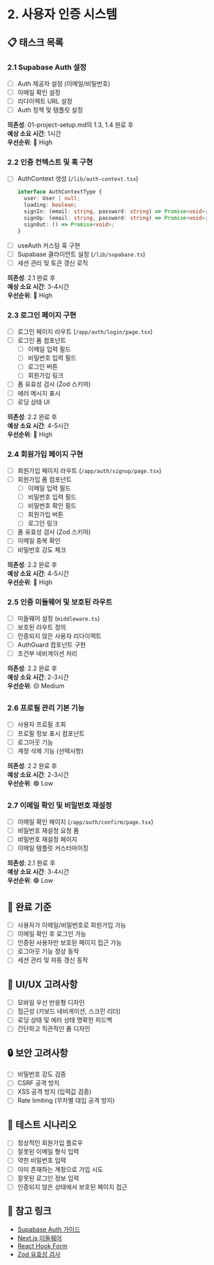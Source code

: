 # 2. 사용자 인증 시스템

## 📋 태스크 목록

### 2.1 Supabase Auth 설정
- [ ] Auth 제공자 설정 (이메일/비밀번호)
- [ ] 이메일 확인 설정
- [ ] 리다이렉트 URL 설정
- [ ] Auth 정책 및 템플릿 설정

**의존성**: 01-project-setup.md의 1.3, 1.4 완료 후  
**예상 소요 시간**: 1시간  
**우선순위**: 🔴 High

### 2.2 인증 컨텍스트 및 훅 구현
- [ ] AuthContext 생성 (`/lib/auth-context.tsx`)
  ```typescript
  interface AuthContextType {
    user: User | null;
    loading: boolean;
    signIn: (email: string, password: string) => Promise<void>;
    signUp: (email: string, password: string) => Promise<void>;
    signOut: () => Promise<void>;
  }
  ```
- [ ] useAuth 커스텀 훅 구현
- [ ] Supabase 클라이언트 설정 (`/lib/supabase.ts`)
- [ ] 세션 관리 및 토큰 갱신 로직

**의존성**: 2.1 완료 후  
**예상 소요 시간**: 3-4시간  
**우선순위**: 🔴 High

### 2.3 로그인 페이지 구현
- [ ] 로그인 페이지 라우트 (`/app/auth/login/page.tsx`)
- [ ] 로그인 폼 컴포넌트
  - [ ] 이메일 입력 필드
  - [ ] 비밀번호 입력 필드
  - [ ] 로그인 버튼
  - [ ] 회원가입 링크
- [ ] 폼 유효성 검사 (Zod 스키마)
- [ ] 에러 메시지 표시
- [ ] 로딩 상태 UI

**의존성**: 2.2 완료 후  
**예상 소요 시간**: 4-5시간  
**우선순위**: 🔴 High

### 2.4 회원가입 페이지 구현
- [ ] 회원가입 페이지 라우트 (`/app/auth/signup/page.tsx`)
- [ ] 회원가입 폼 컴포넌트
  - [ ] 이메일 입력 필드
  - [ ] 비밀번호 입력 필드
  - [ ] 비밀번호 확인 필드
  - [ ] 회원가입 버튼
  - [ ] 로그인 링크
- [ ] 폼 유효성 검사 (Zod 스키마)
- [ ] 이메일 중복 확인
- [ ] 비밀번호 강도 체크

**의존성**: 2.2 완료 후  
**예상 소요 시간**: 4-5시간  
**우선순위**: 🔴 High

### 2.5 인증 미들웨어 및 보호된 라우트
- [ ] 미들웨어 설정 (`middleware.ts`)
- [ ] 보호된 라우트 정의
- [ ] 인증되지 않은 사용자 리다이렉트
- [ ] AuthGuard 컴포넌트 구현
- [ ] 조건부 네비게이션 처리

**의존성**: 2.2 완료 후  
**예상 소요 시간**: 2-3시간  
**우선순위**: 🟡 Medium

### 2.6 프로필 관리 기본 기능
- [ ] 사용자 프로필 조회
- [ ] 프로필 정보 표시 컴포넌트
- [ ] 로그아웃 기능
- [ ] 계정 삭제 기능 (선택사항)

**의존성**: 2.2 완료 후  
**예상 소요 시간**: 2-3시간  
**우선순위**: 🟢 Low

### 2.7 이메일 확인 및 비밀번호 재설정
- [ ] 이메일 확인 페이지 (`/app/auth/confirm/page.tsx`)
- [ ] 비밀번호 재설정 요청 폼
- [ ] 비밀번호 재설정 페이지
- [ ] 이메일 템플릿 커스터마이징

**의존성**: 2.1 완료 후  
**예상 소요 시간**: 3-4시간  
**우선순위**: 🟢 Low

## 🎯 완료 기준
- [ ] 사용자가 이메일/비밀번호로 회원가입 가능
- [ ] 이메일 확인 후 로그인 가능
- [ ] 인증된 사용자만 보호된 페이지 접근 가능
- [ ] 로그아웃 기능 정상 동작
- [ ] 세션 관리 및 자동 갱신 동작

## 📱 UI/UX 고려사항
- [ ] 모바일 우선 반응형 디자인
- [ ] 접근성 (키보드 네비게이션, 스크린 리더)
- [ ] 로딩 상태 및 에러 상태 명확한 피드백
- [ ] 간단하고 직관적인 폼 디자인

## 🔒 보안 고려사항
- [ ] 비밀번호 강도 검증
- [ ] CSRF 공격 방지
- [ ] XSS 공격 방지 (입력값 검증)
- [ ] Rate limiting (무차별 대입 공격 방지)

## 📝 테스트 시나리오
- [ ] 정상적인 회원가입 플로우
- [ ] 잘못된 이메일 형식 입력
- [ ] 약한 비밀번호 입력
- [ ] 이미 존재하는 계정으로 가입 시도
- [ ] 잘못된 로그인 정보 입력
- [ ] 인증되지 않은 상태에서 보호된 페이지 접근

## 🔗 참고 링크
- [Supabase Auth 가이드](https://supabase.com/docs/guides/auth)
- [Next.js 미들웨어](https://nextjs.org/docs/app/building-your-application/routing/middleware)
- [React Hook Form](https://react-hook-form.com/get-started)
- [Zod 유효성 검사](https://zod.dev/)
